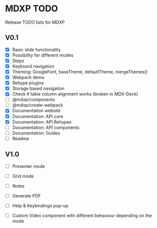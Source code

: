 # MDXP TODO
Release TODO lists for MDXP

## V0.1
  - [X] Basic slide functionality
  - [X] Possibility for different modes
  - [X] Steps
  - [X] Keyboard navigation
  - [X] Theming: GoogleFont, baseTheme, defaultTheme, mergeThemes()
  - [X] Webpack demo
  - [X] Rehype plugins
  - [X] Storage based navigation
  - [X] Check if table column alignment works (broken in MDX-Deck)
  - [ ] @mdxp/components
  - [ ] @mdxp/create-webpack
  - [X] Documentation website
  - [X] Documentation: API core
  - [X] Documentation: API Rehypex
  - [ ] Documentation: API components
  - [ ] Documentation: Guides
  - [ ] Readme

## V1.0
  - [ ] Presenter mode
  - [ ] Grid mode
  - [ ] Notes
  - [ ] Generate PDF
  - [ ] Help & Keybindings pop-up
  - [ ] Custom Video component with different behaviour depending on the mode

